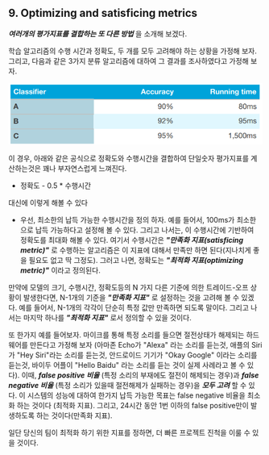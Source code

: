## 9. Optimizing and satisficing metrics

***여러개의 평가지표를 결합하는 또 다른 방법*** 을 소개해 보겠다.

학습 알고리즘의 수행 시간과 정확도, 두 개를 모두 고려해야 하는 상황을 가정해 보자. 그리고, 다음과 같은 3가지 분류 알고리즘에 대하여 그 결과를 조사하였다고 가정해 보자.

<div style="text-align=center">
  <img src="../img/9_1.PNG"/>
</div>

이 경우, 아래와 같은 공식으로 정확도와 수행시간을 결합하여 단일숫자 평가지표를 계산하는것은 꽤나 부자연스럽게 느껴진다.
- 정확도 - 0.5 * 수행시간

대신에 이렇게 해볼 수 있다
- 우선, 최소한의 납득 가능한 수행시간을 정의 하자. 예를 들어서, 100ms가 최소한으로 납득 가능하다고 설정해 볼 수 있다. 그리고 나서는, 이 수행시간에 기반하여 정확도를 최대화 해볼 수 있다. 여기서 수행시간은 ***"만족화 지표(satisficing metric)"*** 로 수행하는 알고리즘은 이 지표에 대해서 만족만 하면 된다(지나치게 좋을 필요도 없고 딱 그정도). 그러고 나면, 정확도는 ***"최적화 지표(optimizing metric)"*** 이라고 정의된다.  

만약에 모델의 크기, 수행시간, 정확도등의 N 가지 다른 기준에 의한 트레이드-오프 상황이 발생한다면, N-1개의 기준을 ***"만족화 지표"*** 로 설정하는 것을 고려해 볼 수 있겠다. 예를 들어서, N-1개의 각각이 단순히 특정 값만 만족하면 되도록 말이다. 그리고 나서는 마지막 하나를 ***"최적화 지표"*** 로서 정의할 수 있을 것이다.

또 한가지 예를 들어보자. 마이크를 통해 특정 소리를 들으면 절전상태가 해제되는 하드웨어를 만든다고 가정해 보자 (아마존 Echo가 "Alexa" 라는 소리를 듣는것, 애플의 Siri가 "Hey Siri"라는 소리를 듣는것, 안드로이드 기기가 "Okay Google" 이라는 소리를 듣는것, 바이두 어플이 "Hello Baidu" 라는 소리를 듣는 것이 실제 사례라고 볼 수 있다). 이때, ***false positive 비율*** (특정 소리의 부재에도 절전이 해제되는 경우)과 ***false negative 비율*** (특정 소리가 있을때 절전해제가 실패하는 경우)을 ***모두 고려*** 할 수 있다. 이 시스템의 성능에 대하여 한가지 납득 가능한 목표는 false negative 비율을 최소화 하는 것이다 (최적화 지표). 그리고, 24시간 동안 1번 이하의 false positive만이 발생하도록 하는 것이다(만족화 지표).

일단 당신의 팀이 최적화 하기 위한 지표를 정하면, 더 빠른 프로젝트 진척을 이룰 수 있을 것이다.
